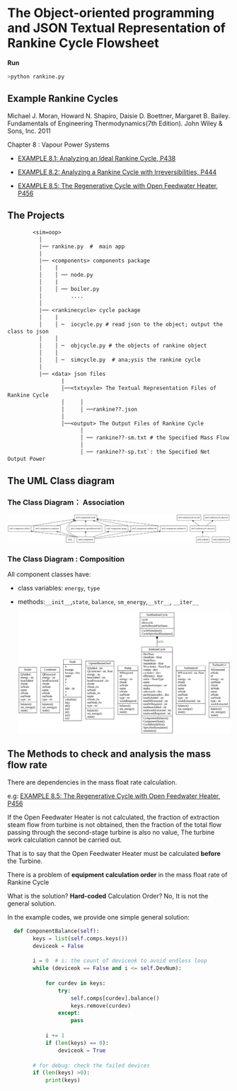# The Object-oriented programming and JSON Textual Representation of Rankine Cycle Flowsheet

**Run**

```bash
>python rankine.py
```

## Example Rankine Cycles

Michael J. Moran, Howard N. Shapiro, Daisie D. Boettner, Margaret B. Bailey. Fundamentals of Engineering Thermodynamics(7th Edition). John Wiley & Sons, Inc. 2011

Chapter 8 : Vapour Power Systems 

* [EXAMPLE 8.1: Analyzing an Ideal Rankine Cycle, P438](http://nbviewer.jupyter.org/github/PySEE/PyRankine/blob/master/notebook/RankineCycle81-82.ipynb)

* [EXAMPLE 8.2: Analyzing a Rankine Cycle with Irreversibilities, P444](http://nbviewer.jupyter.org/github/PySEE/PyRankine/blob/master/notebook/RankineCycle81-82.ipynb)    
* [EXAMPLE 8.5: The Regenerative Cycle with Open Feedwater Heater, P456](http://nbviewer.jupyter.org/github/PySEE/PyRankine/blob/master/notebook/RankineCycle85.ipynb)

## The Projects 

```
        <sim=oop>
          │ 
          |── rankine.py  #  main app
          |
          |── <components> components package
          │    |
          │    │ ── node.py
          │    |
          │    │ ── boiler.py
          │         .... 
          │
          |── <rankinecycle> cycle package
          │    |
          │    │ ─  iocycle.py # read json to the object; output the class to json  
          │    │     
          │    │ ─  objcycle.py # the objects of rankine object
          │    │
          │    │ ─  simcycle.py  # ana;ysis the rankine cycle
          │
          |── <data> json files
                 |
                 │──<txtxyxle> The Textual Representation Files of Rankine Cycle
                 │     │
                 │     │ ──rankine??.json 
                 │  
                 │──<output> The Output Files of Rankine Cycle
                       │
                       │ ── rankine??-sm.txt # the Specified Mass Flow
                       │
                       │ ── rankine??-sp.txt`: the Specified Net Output Power
```

## The UML Class diagram 

### The Class Diagram： Association

![Package UML](./uml/packages.svg)

### The Class Diagram : Composition

All component classes have: 
* class variables:  `energy`, `type`
* methods:`__init__`,`state`, `balance`, `sm_energy`,`__str__`, `__iter__`

  ![Class UML](./uml/classes.svg)

## The Methods to check and analysis the mass flow rate

There are dependencies in the mass float rate calculation.

e.g: [EXAMPLE 8.5: The Regenerative Cycle with Open Feedwater Heater, P456](http://nbviewer.jupyter.org/github/PySEE/PyRankine/blob/master/notebook/RankineCycle85.ipynb)

If the Open Feedwater Heater is not calculated, the fraction of extraction steam flow from turbine is not obtained, then the
fraction of the total flow passing through the second-stage turbine is also no value, The turbine work calculation cannot be carried out.

That is to say that the Open Feedwater Heater must be calculated **before** the Turbine.

There is a problem of **equipment calculation order** in the mass float rate of Rankine Cycle

What is the solution? **Hard-coded** Calculation Order? No, It is not the general solution.

In the example codes, we provide one simple general solution:

```python
  def ComponentBalance(self):
        keys = list(self.comps.keys())
        deviceok = False
        
        i = 0  # i: the count of deviceok to avoid endless loop
        while (deviceok == False and i <= self.DevNum):
            
            for curdev in keys:
                try:
                    self.comps[curdev].balance()
                    keys.remove(curdev)
                except:
                    pass
            
            i += 1
            if (len(keys) == 0):
                deviceok = True
        
        # for debug: check the failed devices
        if (len(keys) >0): 
            print(keys)  
```
